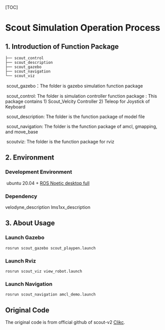 [TOC]

# Scout Simulation Operation Process

## 1.	Introduction of Function Package

```
├── scout_control
├── scout_description
├── scout_gazebo
├── scout_navigation
└── scout_viz
```

​	scout_gazebo：The folder is gazebo simulation function package

​	scout_control: The folder is simulation controller function package
                : This package contains 1) Scout_Velcity Controller
                                        2) Teleop for Joystick of Keyboard 

​	scout_description: The folder is the function package of model file

​	scout_navigation: The folder is the function package of amcl, gmapping, and move_base

​	scoutviz: The folder is the function package for rviz

## 2.	Environment

### Development Environment

​	ubuntu 20.04 + [ROS Noetic desktop full](http://wiki.ros.org/noetic/Installation/Ubuntu)

### Dependency
velodyne_description
lms1xx_description 

## 3.	About Usage

### Launch Gazebo
```
rosrun scout_gazebo scout_playpen.launch
```

### Launch Rviz
```
rosrun scout_viz view_robot.launch
```

### Launch Navigation
```
rosrun scout_navigation amcl_demo.launch
```
 
## Original Code
The original code is from official github of scout-v2 [Clikc](https://github.com/agilexrobotics/ugv_gazebo_sim). 


